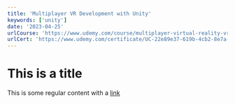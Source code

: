 ```yaml
---
title: 'Multiplayer VR Development with Unity'
keywords: ['unity']
date: '2023-04-25'
urlCourse: 'https://www.udemy.com/course/multiplayer-virtual-reality-vr-development-with-unity/'
urlCert: 'https://www.udemy.com/certificate/UC-22e89e37-619b-4cb2-8e7a-018fe23829b1/'
---
```


# This is a title

This is some regular content with a [link](https://google.com)